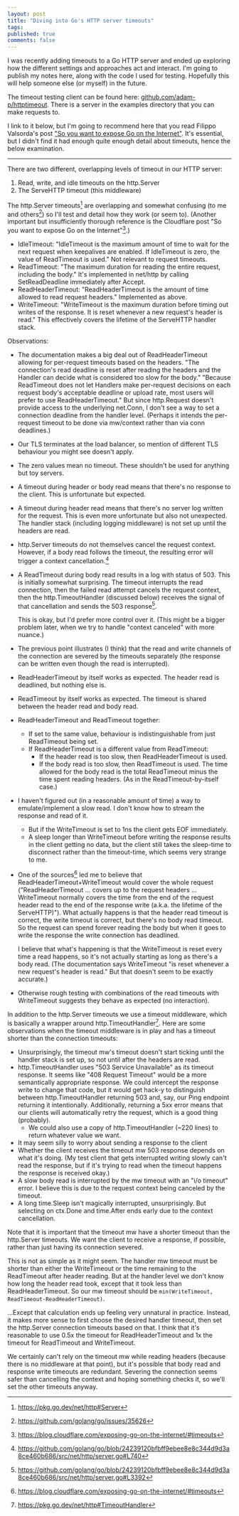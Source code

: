 ```yaml
---
layout: post
title: "Diving into Go's HTTP server timeouts"
tags:
published: true
comments: false
---
```


I was recently adding timeouts to a Go HTTP server and ended up exploring how the different settings and approaches act and interact. I'm going to publish my notes here, along with the code I used for testing. Hopefully this will help someone else (or myself) in the future.

The timeout testing client can be found here: [github.com/adam-p/httptimeout](https://github.com/adam-p/httptimeout). There is a server in the examples directory that you can make requests to.

I link to it below, but I'm going to recommend here that you read Filippo Valsorda's post ["So you want to expose Go on the Internet"](https://blog.cloudflare.com/exposing-go-on-the-internet/). It's essential, but I didn't find it had enough quite enough detail about timeouts, hence the below examination.

---

There are two different, overlapping levels of timeout in our HTTP server:
1. Read, write, and idle timeouts on the http.Server
2. The ServeHTTP timeout (this middleware)

The http.Server timeouts[^1] are overlapping and somewhat confusing (to me and others[^2]) so I'll test and detail how they work (or seem to). (Another important but insufficiently thorough reference is the Cloudflare post "So you want to expose Go on the Internet"[^3].)

* IdleTimeout: "IdleTimeout is the maximum amount of time to wait for the next request when keepalives are enabled. If IdleTimeout is zero, the value of ReadTimeout is used." Not relevant to request timeouts.
* ReadTimeout: "The maximum duration for reading the entire request, including the body." It's implemented in net/http by calling SetReadDeadline immediately after Accept.
* ReadHeaderTimeout: "ReadHeaderTimeout is the amount of time allowed to read request headers." Implemented as above.
* WriteTimeout: "WriteTimeout is the maximum duration before timing out writes of the response. It is reset whenever a new request's header is read." This effectively covers the lifetime of the ServeHTTP handler stack.

Observations:
* The documentation makes a big deal out of ReadHeaderTimeout allowing for per-request timeouts based on the headers. "The connection's read deadline is reset after reading the headers and the Handler can decide what is considered too slow for the body." "Because ReadTimeout does not let Handlers make per-request decisions on each request body's acceptable deadline or upload rate, most users will prefer to use ReadHeaderTimeout." But since http.Request doesn't provide access to the underlying net.Conn, I don't see a way to set a connection deadline from the handler level. (Perhaps it intends the per-request timeout to be done via mw/context rather than via conn deadlines.)
* Our TLS terminates at the load balancer, so mention of different TLS behaviour you might see doesn't apply.
* The zero values mean no timeout. These shouldn't be used for anything but toy servers.
* A timeout during header or body read means that there's no response to the client. This is unfortunate but expected.
* A timeout during header read means that there's no server log written for the request. This is even more unfortunate but also not unexpected. The handler stack (including logging middleware) is not set up until the headers are read.
* http.Server timeouts do not themselves cancel the request context. However, if a body read follows the timeout, the resulting error will trigger a context cancellation.[^4]
* A ReadTimeout during body read results in a log with status of 503. This is initially somewhat surprising. The timeout interrupts the read connection, then the failed read attempt cancels the request context, then the http.TimeoutHandler (discussed below) receives the signal of that cancellation and sends the 503 response[^5].

  This is okay, but I'd prefer more control over it. (This might be a bigger problem later, when we try to handle "context canceled" with more nuance.)
* The previous point illustrates (I think) that the read and write channels of the connection are severed by the timeouts separately (the response can be written even though the read is interrupted).
* ReadHeaderTimeout by itself works as expected. The header read is deadlined, but nothing else is.
* ReadTimeout by itself works as expected. The timeout is shared between the header read and body read.
* ReadHeaderTimeout and ReadTimeout together:
  - If set to the same value, behaviour is indistinguishable from just ReadTimeout being set.
  - If ReadHeaderTimeout is a different value from ReadTimeout:
    - If the header read is too slow, then ReadHeaderTimeout is used.
    - If the body read is too slow, then ReadTimeout is used. The time allowed for the body read is the total ReadTimeout minus the time spent reading headers. (As in the ReadTimeout-by-itself case.)
* I haven't figured out (in a reasonable amount of time) a way to emulate/implement a slow read. I don't know how to stream the response and read of it.
  - But if the WriteTimeout is set to 1ns the client gets EOF immediately.
  - A sleep longer than WriteTimeout before writing the response results in the client getting no data, but the client still takes the sleep-time to disconnect rather than the timeout-time, which seems very strange to me.
* One of the sources[^3] led me to believe that ReadHeaderTimeout+WriteTimeout would cover the whole request ("ReadHeaderTimeout ... covers up to the request headers ... WriteTimeout normally covers the time from the end of the request header read to the end of the response write (a.k.a. the lifetime of the ServeHTTP)"). What actually happens is that the header read timeout is correct, the write timeout is correct, but there's no body read timeout. So the request can spend forever reading the body but when it goes to write the response the write connection has deadlined.

  I believe that what's happening is that the WriteTimeout is reset every time a read happens, so it's not actually starting as long as there's a body read. (The documentation says WriteTimeout "is reset whenever a new request's header is read." But that doesn't seem to be exactly accurate.)
* Otherwise rough testing with combinations of the read timeouts with WriteTimeout suggests they behave as expected (no interaction).

In addition to the http.Server timeouts we use a timeout middleware, which is basically a wrapper around http.TimeoutHandler[^6]. Here are some observations when the timeout middleware is in play and has a timeout shorter than the connection timeouts:
* Unsurprisingly, the timeout mw's timeout doesn't start ticking until the handler stack is set up, so not until after the headers are read.
* http.TimeoutHandler uses "503 Service Unavailable" as its timeout response. It seems like "408 Request Timeout" would be a more semantically appropriate response. We could intercept the response write to change that code, but it would get hack-y to distinguish between http.TimeoutHandler returning 503 and, say, our Ping endpoint returning it intentionally. Additionally, returning a 5xx error means that our clients will automatically retry the request, which is a good thing (probably).
  - We could also use a copy of http.TimeoutHandler (~220 lines) to return whatever value we want.
* It may seem silly to worry about sending a response to the client
* Whether the client receives the timeout mw 503 response depends on what it's doing. (My test client that gets interrupted writing slowly can't read the response, but if it's trying to read when the timeout happens the response is received okay.)
* A slow body read is interrupted by the mw timeout with an "i/o timeout" error. I believe this is due to the request context being canceled by the timeout.
* A long time.Sleep isn't magically interrupted, unsurprisingly. But selecting on ctx.Done and time.After ends early due to the context cancellation.

Note that it is important that the timeout mw have a shorter timeout than the http.Server timeouts. We want the client to receive a response, if possible, rather than just having its connection severed.

This is not as simple as it might seem. The handler mw timeout must be shorter than either the WriteTimeout or the time remaining to the ReadTimeout after header reading. But at the handler level we don't know how long the header read took, except that it took less than ReadHeaderTimeout. So our mw timeout should be `min(WriteTimeout, ReadTimeout-ReadHeaderTimeout)`.

...Except that calculation ends up feeling very unnatural in practice. Instead, it makes more sense to first choose the desired handler timeout, then set the http.Server connection timeouts based on that. I think that it's reasonable to use 0.5x the timeout for ReadHeaderTimeout and 1x the timeout for ReadTimeout and WriteTimeout.

We certainly can't rely on the timeout mw while reading headers (because there is no middleware at that point), but it's possible that body read and response write timeouts are redundant. Severing the connection seems safer than cancelling the context and hoping something checks it, so we'll set the other timeouts anyway.

[^1]: https://pkg.go.dev/net/http#Server
[^2]: https://github.com/golang/go/issues/35626
[^3]: https://blog.cloudflare.com/exposing-go-on-the-internet/#timeouts
[^4]: https://github.com/golang/go/blob/24239120bfbff9ebee8e8c344d9d3a8ce460b686/src/net/http/server.go#L740
[^5]: https://github.com/golang/go/blob/24239120bfbff9ebee8e8c344d9d3a8ce460b686/src/net/http/server.go#L3392
[^6]: https://pkg.go.dev/net/http#TimeoutHandler
